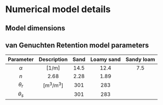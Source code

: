 # Numerical model details

## Model dimensions

## van Genuchten Retention model parameters
| Parameter | Description | Sand  | Loamy sand  | Sandy loam |
| :---:     | :---: | :---: | :---: | :---: |
| $\alpha$  | [1/m] |14.5   | 12.4   | 7.5 | 
| $n$  | 2.68 | 2.28  | 1.89   ||
| $\theta_r$  | [m<sup>3</sup>/m<sup>3</sup>]|301   | 283   ||
| $\theta_s$  | |301   | 283   ||


